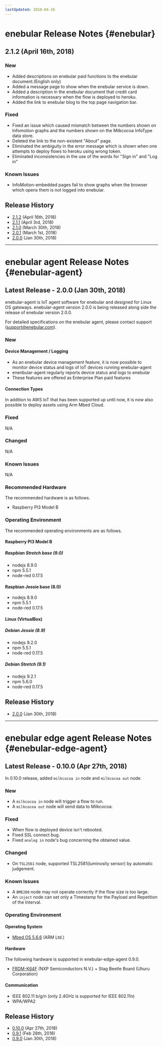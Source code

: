 ```yaml
---
lastUpdated: 2018-04-26
---
```


# enebular Release Notes {#enebular}

## 2.1.2 (April 16th, 2018)

### New

- Added descriptions on enebular paid functions to the enebular document.(English only)
- Added a message page to show when the enebular service is down.
- Added a description in the enebular document that credit card information is necessary when the flow is deployed to heroku.
- Added the link to enebular blog to the top page navigation bar. 

### Fixed

- Fixed an issue which caused mismatch between the numbers shown on Infomotion graphs and the numbers shown on the Milkcocoa InfoType data store.
- Deleted the link to the non-existent "About" page.
- Eliminated the ambiguity in the error message which is shown when one attempts to deploy flows to heroku using wrong token.
- Eliminated inconsistencies in the use of the words for "Sign in" and "Log in"

### Known Issues

- InfoMotion-embedded pages fail to show graphs when the browser which opens them is not logged into enebular.

## Release History

- [2.1.2](./enebular/2.1.2.md) (April 16th, 2018)
- [2.1.1](./enebular/2.1.1.md) (April 3rd, 2018)
- [2.1.0](./enebular/2.1.0.md) (March 30th, 2018)
- [2.0.1](./enebular/2.0.1.md) (March 1st, 2018)
- [2.0.0](./enebular/2.0.0.md) (Jan 30th, 2018)

---

# enebular agent Release Notes {#enebular-agent}

## Latest Release - 2.0.0 (Jan 30th, 2018)

enebular-agent is IoT agent software for enebular and designed for Linux OS gateways. enebular-agent version 2.0.0 is being released along side the release of enebular version 2.0.0.

For detailed specifications on the enebular agent, please contact support (support@enebular.com).

### New

#### Device Management / Logging
* As an enebular device management feature, it is now possible to monitor device status and logs of IoT devices running enebular-agent
* enenbular-agent regularly reports device status and logs to enebular
* These features are offered as Enterprise Plan paid features

#### Connection Types
In addition to AWS IoT that has been supported up until now, it is now also possible to deploy assets using Arm Mbed Cloud.

### Fixed
 N/A

### Changed
 N/A

### Known Issues
 N/A

### Recommended Hardware
The recommended hardware is as follows.
* Raspberry PI3 Model B

### Operating Environment

The recommended operating environments are as follows.

#### Raspberry PI3 Model B

##### Raspbian Stretch base (9.0)
* nodejs 8.9.0
* npm 5.5.1
* node-red 0.17.5

#### Raspbian Jessie base (8.0)
* nodejs 8.9.0
* npm 5.5.1
* node-red 0.17.5

#### Linux (VirtualBox)

##### Debian Jessie (8.9)
* nodejs 9.2.0
* npm 5.5.1
* node-red 0.17.5

##### Debian Stretch (9.1)
* nodejs 9.2.1
* npm 5.6.0
* node-red 0.17.5

## Release History

- [2.0.0](./enebular-agent/2.0.0.md) (Jan 30th, 2018)

---

# enebular edge agent Release Notes {#enebular-edge-agent}

## Latest Release - 0.10.0 (Apr 27th, 2018)

In 0.10.0 release, added `milkcocoa in` node and `milkcocoa out` node.

### New

* A `milkcocoa in` node will trigger a flow to run.
* A `milkcocoa out` node will send data to Milkcocoa.

### Fixed

* When flow is deployed device isn't rebooted.
* Fixed SSL connect bug.
* Fixed `analog in` node's bug concerning the obtained value.

### Changed

* On `TSL2561` node, supported TSL2581(luminosity sensor) by automatic judgement.

### Known Issues

* A `BME280` node may not operate correctly if the flow size is too large.
* An `inject` node can set only a Timestamp for the Payload and Repetition of the Interval.

### Operating Environment

#### Operating System

* [Mbed OS 5.6.6](https://github.com/ARMmbed/mbed-os/tree/mbed-os-5.6.6) (ARM Ltd.)

#### Hardware

The following hardware is supported in enebular-edge-agent 0.9.0.

* [FRDM-K64F](https://www.nxp.com/products/processors-and-microcontrollers/arm-based-processors-and-mcus/kinetis-cortex-m-mcus/k-seriesperformancem4/k2x-usb/freedom-development-platform-for-kinetis-k64-k63-and-k24-mcus:FRDM-K64F) (NXP Semiconductors N.V.) + Stag Beetle Board (Uhuru Corporation)

#### Communication

* IEEE 802.11 b/g/n (only 2.4GHz is supported for IEEE 802.11n)
* WPA/WPA2

## Release History

- [0.10.0](./enebular-edge-agent/10.0.0.md) (Apr 27th, 2018)
- [0.9.1](./enebular-edge-agent/0.9.1.md) (Feb 28th, 2018)
- [0.9.0](./enebular-edge-agent/0.9.0.md) (Jan 30th, 2018)
